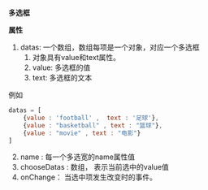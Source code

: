 **多选框**

**属性**

1. datas: 一个数组，数组每项是一个对象，对应一个多选框
    1. 对象具有value和text属性。
    2. value: 多选框的值
    3. text: 多选框的文本

例如
```js 
datas = [
    {value : 'football' ,  text : '足球'},
    {value : "basketball" , text : "篮球"},
    {value : "movie" , text : "电影"}
]
```

2. name : 每一个多选宽的name属性值
3. chooseDatas : 数组， 表示当前选中的value值
4. onChange： 当选中项发生改变时的事件。